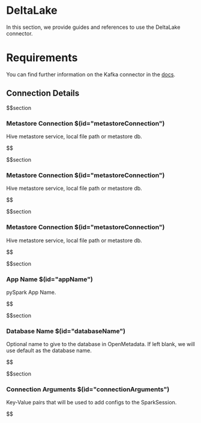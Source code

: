 # DeltaLake

In this section, we provide guides and references to use the DeltaLake connector.

# Requirements
<!-- to be updated -->
You can find further information on the Kafka connector in the [docs](https://docs.open-metadata.org/connectors/database/deltalake).

## Connection Details

$$section
### Metastore Connection $(id="metastoreConnection")

Hive metastore service, local file path or metastore db.
<!-- metastoreConnection to be updated -->
$$

$$section
### Metastore Connection $(id="metastoreConnection")

Hive metastore service, local file path or metastore db.
<!-- metastoreConnection to be updated -->
$$

$$section
### Metastore Connection $(id="metastoreConnection")

Hive metastore service, local file path or metastore db.
<!-- metastoreConnection to be updated -->
$$

$$section
### App Name $(id="appName")

pySpark App Name.
<!-- appName to be updated -->
$$

$$section
### Database Name $(id="databaseName")

Optional name to give to the database in OpenMetadata. If left blank, we will use default as the database name.
<!-- databaseName to be updated -->
$$

$$section
### Connection Arguments $(id="connectionArguments")

Key-Value pairs that will be used to add configs to the SparkSession.
<!-- connectionArguments to be updated -->
$$
